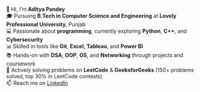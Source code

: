 👋 Hi, I’m **Aditya Pandey**  
🎓 Pursuing **B.Tech in Computer Science and Engineering** at **Lovely Professional University**, Punjab  
💻 Passionate about **programming**, currently exploring **Python**, **C++**, and **Cybersecurity**  
📊 Skilled in tools like **Git**, **Excel**, **Tableau**, and **Power BI**  
📚 Hands-on with **DSA**, **OOP**, **OS**, and **Networking** through projects and coursework  
🚀 Actively solving problems on **LeetCode** & **GeeksforGeeks** (150+ problems solved, top 30% in LeetCode contests)  
📫 Reach me on [LinkedIn](https://www.linkedin.com/in/adityazspandey/)  
